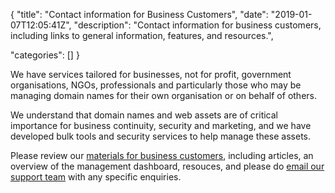 {
"title": "Contact information for Business Customers",
"date": "2019-01-07T12:05:41Z",
"description": "Contact information for business customers, including links to general information, features, and resources.",

"categories": []
}


We have services tailored for businesses, not for profit, government organisations, NGOs, professionals and particularly those who may be managing domain names for their own organisation or on behalf of others.

We understand that domain names and web assets are of critical importance for business continuity, security and marketing, and we have developed bulk tools and security services to help manage these assets. 

Please review our [materials for business customers](/business/), including articles, an overview of the management dashboard, resouces, and please do [email our support team](mailto:support@netistrar.com) with any specific enquiries.

   


